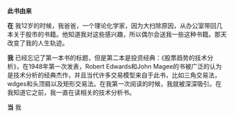 **此书由来**

**在** 我12岁的时候，我爸爸，一个理论化学家，因为大扫除原因，从办公室带回几本关于股市的书籍。他知道我对这些感兴趣，所以偶尔会送我一些这种书籍。那天改变了我的人生轨迹。

**我** 已经忘记了第一本书的标题，但是第二本是投资经典：《股票趋势的技术分析》，在1948年第一次发表，Robert Edwards和John Magee的书被广泛的认为是技术分析的经典杰作，并且当代许多交易模型来自于此书，比如三角交易法，wdges和头顶肩以及矩形交易法。在我第一次阅读的时候，我就被深深吸引。在我知道它之前，我一直在读相关的技术分析书。

**当** 我
